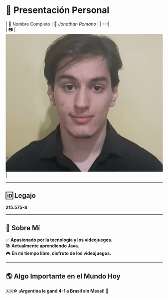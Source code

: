 # 🎯 Presentación Personal  


| 👤 Nombre Completo  | 📸 *Jonathan Romano* | 
|:--:|  
|  📷 | ![Foto de Jonathan](https://github.com/pdepman/2025-tp0-presentacion-Jonathan-Romano/blob/main/Assets/foto.jpg) |  
 

---

## 🆔 Legajo  
**215.575-8**  

---

## 📝 Sobre Mí  
✅ **Apasionado por la tecnología y los videojuegos.**  
📚 **Actualmente aprendiendo Java.**  
🎮 **En mi tiempo libre, disfruto de los videojuegos.**  

---

## 🌎 Algo Importante en el Mundo Hoy  
🇦🇷⚽ **¡Argentina le ganó 4-1 a Brasil sin Messi!** 🎉  
